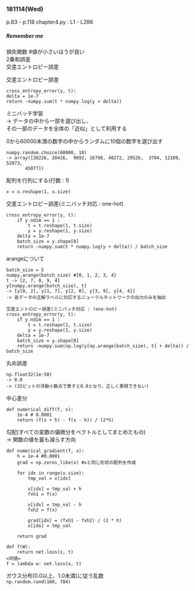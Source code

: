 ### 181114(Wed)  
p.83 - p.118
chapter4.py : L1 - L286
##### *Remember me*  

損失関数 #値が小さいほうが良い  
2乗和誤差  
交差エントロピー誤差   


交差エントロピー誤差  
```
cross_entropy_error(y, t):  
delta = 1e-7  
return -numpy.sum(t * numpy.log(y + delta))
```
ミニバッチ学習  
-> データの中から一部を選び出し、  
その一部のデータを全体の「近似」として利用する

0から60000未満の数字の中からランダムに10個の数字を選び出す  
```
numpy.random.choice(60000, 10)  
-> array([38226, 20416,  9692, 16798, 40272, 29526,  3784, 12109, 52873,
       45077])
```
配列を行列にする(行数 : 1)  
```
x = x.reshape(1, x.size)
```

交差エントロピー誤差(ミニバッチ対応 : one-hot)
```
cross_entropy_error(y, t):  
    if y.ndim == 1 :  
        t = t.reshape(1, t.size)  
        y = y.reshape(1, y.size)  
    delta = 1e-7  
    batch_size = y.shape[0]  
    return -numpy.sum(t * numpy.log(y + delta)) / batch_size
```
arangeについて
```
batch_size = 5  
numpy.arange(batch_size) #[0, 1, 2, 3, 4]  
t -> [2, 7, 0, 9, 4]  
y[numpy.arange(batch_size), t]  
-> [y[0, 2], y[1, 7], y[2, 0], y[3, 9], y[4, 4]]  
-> 各データの正解ラベルに対応するニューラルネットワークの出力のみを抽出
```

```
交差エントロピー誤差(ミニバッチ対応 : !one-hot)  
cross_entropy_error(y, t):  
    if y.ndim == 1 :  
        t = t.reshape(1, t.size)  
        y = y.reshape(1, y.size)  
    delta = 1e-7  
    batch_size = y.shape[0]  
    return -numpy.sum(np.log(y[np.arange(batch_size), t] + delta)) / batch_size
```
丸め誤差
```
np.float32(1e-50)
-> 0.0
-> (32ビットの浮動小数点で表すと0.0となり、正しく表現できない)
```

中心差分
```
def numerical_diff(f, x):
    1e-4 # 0.0001
    return (f(x + h) - f(x - h)) / (2*h)
```

勾配(すべての変数の偏微分をベクトルとしてまとめたもの)  
-> 関数の値を最も減らす方向
```
def numerical_gradient(f, x):
    h = 1e-4 #0.0001
    grad = np.zeros_like(x) #xと同じ形状の配列を作成

    for idx in range(x.size):
        tmp_val = x[idx]

        x[idx] = tmp_val + h
        fxh1 = f(x)

        x[idx] = tmp_val - h
        fxh2 = f(x)

        grad[idx] = (fxh1 - fxh2) / (2 * h)
        x[idx] = tmp_val

    return grad
```

```
def f(W):
    return net.loss(x, t)
=同値=
f = lambda w: net.loss(x, t)
```

ガウス分布(0.0以上、1.0未満)に従う乱数  
```np.random.rand(100, 784) ```
